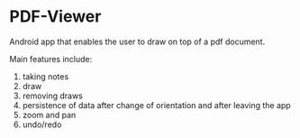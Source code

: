# PDF-Viewer

Android app that enables the user to draw on top of a pdf document.

Main features include:

1) taking notes
2) draw
3) removing draws
4) persistence of data after change of orientation and after leaving the app
5) zoom and pan
6) undo/redo
